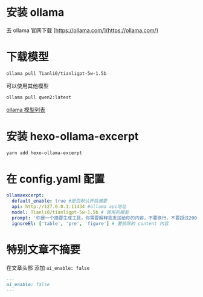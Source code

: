 # 安装 ollama

去 ollama 官网下载
[https://ollama.com/](https://ollama.com/)

# 下载模型

```sh
ollama pull Tianli0/tianligpt-5w-1.5b
```

可以使用其他模型

```sh
ollama pull qwen2:latest
```

[ollama 模型列表](https://ollama.com/library)

# 安装 hexo-ollama-excerpt

```sh
yarn add hexo-ollama-excerpt
```

# 在 config.yaml 配置

```yaml
ollamaexcerpt:
  default_enable: true #是否默认开启摘要
  api: http://127.0.0.1:11434 #ollama api地址
  model: Tianli0/tianligpt-5w-1.5b # 使用的模型
  prompt: '你是一个摘要生成工具，你需要解释我发送给你的内容，不要换行，不要超过200字，只需要介绍文章的内容，不需要提出建议和缺少的东西。请用中文回答，输出的内容开头为“这篇文章介绍了”' #提示词
  ignoreEl: ['table', 'pre', 'figure'] # 要排除的 content 内容
```

# 特别文章不摘要

在文章头部 添加 `ai_enable: false`

```markdown
---
ai_enable: false
---
```
